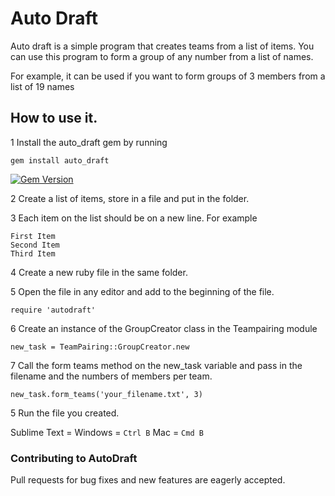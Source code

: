 # Auto Draft

Auto draft is a simple program that creates teams from a list of items. You can use this program to form a group of any number from a list of names. 

For example, it can be used if you want to form groups of 3 members from a list of 19 names

## How to use it.

1 Install the auto_draft gem by running 


```
gem install auto_draft  

```
[![Gem Version](https://badge.fury.io/rb/auto_draft.svg)](https://badge.fury.io/rb/auto_draft)

2 Create a list of items, store in a file and put in the folder. 

3 Each item on the list should be on a new line. For example 

```
First Item
Second Item 
Third Item
```

4 Create a new ruby file in the same folder.

5 Open the file in any editor and add to the beginning of the file. 

```
require 'autodraft'
```

6 Create an instance of the GroupCreator class in the Teampairing module

```
new_task = TeamPairing::GroupCreator.new
```
7 Call the form teams method on the new_task variable and pass in the filename and the numbers of members per team.

```
new_task.form_teams('your_filename.txt', 3)
```

5 Run the file you created. 

Sublime Text = Windows = `Ctrl B` Mac = `Cmd B`

### Contributing to AutoDraft

Pull requests for bug fixes and new features are eagerly accepted.
